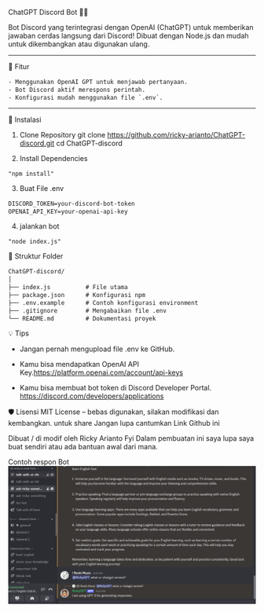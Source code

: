 ChatGPT Discord Bot 🤖💬

Bot Discord yang terintegrasi dengan OpenAI (ChatGPT) untuk memberikan jawaban cerdas langsung dari Discord! Dibuat dengan Node.js dan mudah untuk dikembangkan atau digunakan ulang.

---
🚀 Fitur
```
- Menggunakan OpenAI GPT untuk menjawab pertanyaan.
- Bot Discord aktif merespons perintah.
- Konfigurasi mudah menggunakan file `.env`.
```
---
🔧 Instalasi

1. Clone Repository
git clone https://github.com/ricky-arianto/ChatGPT-discord.git
cd ChatGPT-discord

2. Install Dependencies
```
"npm install"
```
3. Buat File .env
 ```isi token nya sesuai dengan milik anda
DISCORD_TOKEN=your-discord-bot-token
OPENAI_API_KEY=your-openai-api-key
```
4. jalankan bot
```
"node index.js"
```
📁 Struktur Folder
```
ChatGPT-discord/
│
├── index.js          # File utama
├── package.json      # Konfigurasi npm
├── .env.example      # Contoh konfigurasi environment
├── .gitignore        # Mengabaikan file .env
└── README.md         # Dokumentasi proyek
```

💡 Tips
- Jangan pernah mengupload file .env ke GitHub.

- Kamu bisa mendapatkan OpenAI API Key.https://platform.openai.com/account/api-keys

- Kamu bisa membuat bot token di Discord Developer Portal. https://discord.com/developers/applications


🛡️ Lisensi
MIT License – bebas digunakan, silakan modifikasi dan kembangkan. untuk share Jangan lupa cantumkan Link Github ini

Dibuat / di modif oleh Ricky Arianto
Fyi Dalam pembuatan ini saya lupa saya buat sendiri atau ada bantuan awal dari mana.

Contoh respon Bot
![Contoh Bot](./contohhh.png)

